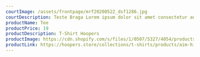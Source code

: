 ```yaml
---
courtImage: /assets/frontpage/mrf20200522_dsf1286.jpg
courtDescription: Teste Braga Lorem ipsum dolor sit amet consectetur adipisicing elit. Eos exercitationem velit ducimus omnis repellat similique voluptate inventore nulla pariatur quidem.
productName: Tee
productPrice: 19
productDescription: T-Shirt Hoopers
productImage: https://cdn.shopify.com/s/files/1/0507/5327/4054/products/preta_square_1800x1800.jpg?v=1631706094
productLink: https://hoopers.store/collections/t-shirts/products/aim-higher-than-the-sun-black-tee
---
```

